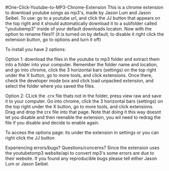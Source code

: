 #One-Click-Youtube-to-MP3-Chrome-Extension 
This is a chrome extension to download youtube songs as mp3's, made by Jason Lum and Jason Seibel. To use: go to a youtube url, and click the JJ button that appears on the top right and it should automatically download it to a subfolder called "youtubemp3" inside of your default downloads locaton. Now with the option to rename files!!! (it is turned on by default, to disable it right click the extension button, go to options and turn it off)

To install you have 2  options:

  Option 1: download the files in the youtube to mp3 folder and extract them into a folder into your computer. Remember the folder name and location, and go into chrome, click the 3 horizontal bars (settings) on the top right under the X button, go to more tools, and click extensions. Once there, check the developer mode box and click load unpacked extension, and select the folder where you saved the files. 
  
  Option 2: CLick the .crx file thats not in the folder, press view raw and save it to your computer. Go into chrome, click the 3 horizontal bars (settings) on the top right under the X button, go to more tools, and click extensions. Drag and drop the crx file into that page. Note that doing it this way doesnt let you disable and then reenable the extension, you wil need to redrag the file if you disable and decide to enable again. 

To access the options page: its under the extension in settings or you can right click the JJ button 

Experiencing errors/bugs? Questions/concerns?
Since the extension uses the youtubetomp3 website/api to convert mp3's some errors are due to their website. If you found any reproducible bugs please tell either Jason Lum or Jason Seibel. 
